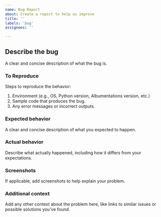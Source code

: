 ```yaml
---
name: Bug Report
about: Create a report to help us improve
title: ''
labels: 'bug'
assignees: ''

---
```


## Describe the bug

A clear and concise description of what the bug is.

### To Reproduce

Steps to reproduce the behavior:

1. Environment (e.g., OS, Python version, Albumentations version, etc.)
2. Sample code that produces the bug.
3. Any error messages or incorrect outputs.

### Expected behavior

A clear and concise description of what you expected to happen.

### Actual behavior

Describe what actually happened, including how it differs from your expectations.

### Screenshots

If applicable, add screenshots to help explain your problem.

### Additional context

Add any other context about the problem here, like links to similar issues or possible solutions you've found.
